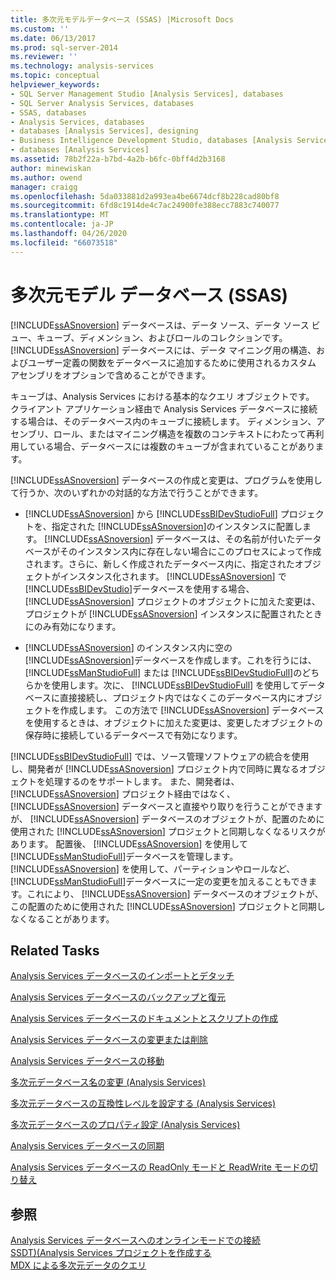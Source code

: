 ```yaml
---
title: 多次元モデルデータベース (SSAS) |Microsoft Docs
ms.custom: ''
ms.date: 06/13/2017
ms.prod: sql-server-2014
ms.reviewer: ''
ms.technology: analysis-services
ms.topic: conceptual
helpviewer_keywords:
- SQL Server Management Studio [Analysis Services], databases
- SQL Server Analysis Services, databases
- SSAS, databases
- Analysis Services, databases
- databases [Analysis Services], designing
- Business Intelligence Development Studio, databases [Analysis Services]
- databases [Analysis Services]
ms.assetid: 78b2f22a-b7bd-4a2b-b6fc-0bff4d2b3168
author: minewiskan
ms.author: owend
manager: craigg
ms.openlocfilehash: 5da033881d2a993ea4be6674dcf8b228cad80bf8
ms.sourcegitcommit: 6fd8c1914de4c7ac24900fe388ecc7883c740077
ms.translationtype: MT
ms.contentlocale: ja-JP
ms.lasthandoff: 04/26/2020
ms.locfileid: "66073518"
---
```

# <a name="multidimensional-model-databases-ssas"></a>多次元モデル データベース (SSAS)
  [!INCLUDE[ssASnoversion](../../includes/ssasnoversion-md.md)] データベースは、データ ソース、データ ソース ビュー、キューブ、ディメンション、およびロールのコレクションです。 [!INCLUDE[ssASnoversion](../../includes/ssasnoversion-md.md)] データベースには、データ マイニング用の構造、およびユーザー定義の関数をデータベースに追加するために使用されるカスタム アセンブリをオプションで含めることができます。  
  
 キューブは、Analysis Services における基本的なクエリ オブジェクトです。 クライアント アプリケーション経由で Analysis Services データベースに接続する場合は、そのデータベース内のキューブに接続します。 ディメンション、アセンブリ、ロール、またはマイニング構造を複数のコンテキストにわたって再利用している場合、データベースには複数のキューブが含まれていることがあります。  
  
 [!INCLUDE[ssASnoversion](../../includes/ssasnoversion-md.md)] データベースの作成と変更は、プログラムを使用して行うか、次のいずれかの対話的な方法で行うことができます。  
  
-   [!INCLUDE[ssASnoversion](../../includes/ssasnoversion-md.md)] から [!INCLUDE[ssBIDevStudioFull](../../includes/ssbidevstudiofull-md.md)] プロジェクトを、指定された [!INCLUDE[ssASnoversion](../../includes/ssasnoversion-md.md)]のインスタンスに配置します。 [!INCLUDE[ssASnoversion](../../includes/ssasnoversion-md.md)] データベースは、その名前が付いたデータベースがそのインスタンス内に存在しない場合にこのプロセスによって作成されます。さらに、新しく作成されたデータベース内に、指定されたオブジェクトがインスタンス化されます。 [!INCLUDE[ssASnoversion](../../includes/ssasnoversion-md.md)] で [!INCLUDE[ssBIDevStudio](../../includes/ssbidevstudio-md.md)]データベースを使用する場合、 [!INCLUDE[ssASnoversion](../../includes/ssasnoversion-md.md)] プロジェクトのオブジェクトに加えた変更は、プロジェクトが [!INCLUDE[ssASnoversion](../../includes/ssasnoversion-md.md)] インスタンスに配置されたときにのみ有効になります。  
  
-   [!INCLUDE[ssASnoversion](../../includes/ssasnoversion-md.md)] のインスタンス内に空の [!INCLUDE[ssASnoversion](../../includes/ssasnoversion-md.md)]データベースを作成します。これを行うには、 [!INCLUDE[ssManStudioFull](../../includes/ssmanstudiofull-md.md)] または [!INCLUDE[ssBIDevStudioFull](../../includes/ssbidevstudiofull-md.md)]のどちらかを使用します。次に、 [!INCLUDE[ssBIDevStudioFull](../../includes/ssbidevstudiofull-md.md)] を使用してデータベースに直接接続し、プロジェクト内ではなくこのデータベース内にオブジェクトを作成します。 この方法で [!INCLUDE[ssASnoversion](../../includes/ssasnoversion-md.md)] データベースを使用するときは、オブジェクトに加えた変更は、変更したオブジェクトの保存時に接続しているデータベースで有効になります。  
  
 [!INCLUDE[ssBIDevStudioFull](../../includes/ssbidevstudiofull-md.md)] では、ソース管理ソフトウェアの統合を使用し、開発者が [!INCLUDE[ssASnoversion](../../includes/ssasnoversion-md.md)] プロジェクト内で同時に異なるオブジェクトを処理するのをサポートします。 また、開発者は、 [!INCLUDE[ssASnoversion](../../includes/ssasnoversion-md.md)] プロジェクト経由ではなく、 [!INCLUDE[ssASnoversion](../../includes/ssasnoversion-md.md)] データベースと直接やり取りを行うことができますが、 [!INCLUDE[ssASnoversion](../../includes/ssasnoversion-md.md)] データベースのオブジェクトが、配置のために使用された [!INCLUDE[ssASnoversion](../../includes/ssasnoversion-md.md)] プロジェクトと同期しなくなるリスクがあります。 配置後、 [!INCLUDE[ssASnoversion](../../includes/ssasnoversion-md.md)] を使用して [!INCLUDE[ssManStudioFull](../../includes/ssmanstudiofull-md.md)]データベースを管理します。 [!INCLUDE[ssASnoversion](../../includes/ssasnoversion-md.md)] を使用して、パーティションやロールなど、 [!INCLUDE[ssManStudioFull](../../includes/ssmanstudiofull-md.md)]データベースに一定の変更を加えることもできます。これにより、 [!INCLUDE[ssASnoversion](../../includes/ssasnoversion-md.md)] データベースのオブジェクトが、この配置のために使用された [!INCLUDE[ssASnoversion](../../includes/ssasnoversion-md.md)] プロジェクトと同期しなくなることがあります。  
  
## <a name="related-tasks"></a>Related Tasks  
 [Analysis Services データベースのインポートとデタッチ](attach-and-detach-analysis-services-databases.md)  
  
 [Analysis Services データベースのバックアップと復元](backup-and-restore-of-analysis-services-databases.md)  
  
 [Analysis Services データベースのドキュメントとスクリプトの作成](document-and-script-an-analysis-services-database.md)  
  
 [Analysis Services データベースの変更または削除](modify-or-delete-an-analysis-services-database.md)  
  
 [Analysis Services データベースの移動](move-an-analysis-services-database.md)  
  
 [多次元データベース名の変更 (Analysis Services)](rename-a-multidimensional-database-analysis-services.md)  
  
 [多次元データベースの互換性レベルを設定する &#40;Analysis Services&#41;](compatibility-level-of-a-multidimensional-database-analysis-services.md)  
  
 [多次元データベースのプロパティ設定 (Analysis Services)](set-multidimensional-database-properties-analysis-services.md)  
  
 [Analysis Services データベースの同期](synchronize-analysis-services-databases.md)  
  
 [Analysis Services データベースの ReadOnly モードと ReadWrite モードの切り替え](switch-an-analysis-services-database-between-readonly-and-readwrite-modes.md)  
  
## <a name="see-also"></a>参照  
 [Analysis Services データベースへのオンラインモードでの接続](connect-in-online-mode-to-an-analysis-services-database.md)   
 [SSDT&#41;&#40;Analysis Services プロジェクトを作成する](create-an-analysis-services-project-ssdt.md)   
 [MDX による多次元データのクエリ](mdx/querying-multidimensional-data-with-mdx.md)  
  
  
